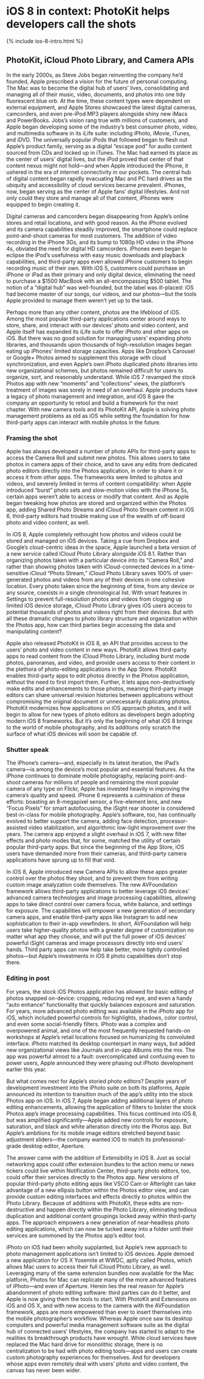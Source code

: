 # iOS 8 in context: PhotoKit helps developers call the shots

{% include ios-8-intro.html %}

## PhotoKit, iCloud Photo Library, and Camera APIs

In the early 2000s, as Steve Jobs began reinventing the company he’d founded, Apple prescribed a vision for the future of personal computing. The Mac was to become the digital hub of users’ lives, consolidating and managing all of their music, video, documents, and photos into one tidy fluorescent blue orb. At the time, these content types were dependent on external equipment, and Apple Stores showcased the latest digital cameras, camcorders, and even pre-iPod MP3 players alongside shiny new iMacs and PowerBooks. Jobs’s vision rang true with millions of customers, and Apple began developing some of the industry’s best consumer photo, video, and multimedia software in its iLife suite: including iPhoto, iMovie, iTunes, and iDVD. The universally popular iPods that followed began to flesh out Apple’s product family, serving as a digital “escape pod” for audio content sourced from CDs and locked up in iTunes. The Mac had earned its place as the center of users’ digital lives, but the iPod proved that center of that content nexus might not hold—and when Apple introduced the iPhone, it ushered in the era of internet connectivity in our pockets. The central hub of digital content began rapidly evacuating Mac and PC hard drives as the ubiquity and accessibility of cloud services became prevalent. iPhones, now, began serving as the center of Apple fans’ digital lifestyles. And not only could they store and manage all of that content, iPhones were equipped to begin creating it.

Digital cameras and camcorders began disappearing from Apple’s online stores and retail locations, and with good reason. As the iPhone evolved and its camera capabilities steadily improved, the smartphone could replace point-and-shoot cameras for most customers. The addition of video recording in the iPhone 3Gs, and its bump to 1080p HD video in the iPhone 4s, obviated the need for digital HD camcorders. iPhones even began to eclipse the iPod’s usefulness with easy music downloads and playback capabilities, and third-party apps even allowed iPhone customers to begin recording music of their own. With iOS 5, customers could purchase an iPhone or iPad as their primary and only digital device, eliminating the need to purchase a $1500 MacBook with an all-encompassing $500 tablet. The notion of a “digital hub” was well-founded, but the label was ill-placed: iOS had become master of our songs, our videos, and our photos—but the tools Apple provided to manage them weren’t yet up to the task.

Perhaps more than any other content, photos are the lifeblood of iOS. Among the most popular third-party applications center around ways to store, share, and interact with our devices’ photo and video content, and Apple itself has expanded its iLife suite to offer iPhoto and other apps on iOS. But there was no good solution for managing users’ expanding photo libraries, and thousands upon thousands of high-resolution images began eating up iPhones’ limited storage capacities. Apps like Dropbox’s Carousel or Google+ Photos aimed to supplement this storage with cloud synchronization, and even Apple’s own iPhoto duplicated photo libraries into new organizational schemes, but photos remained difficult for users to organize, sort, and reasonably understand. While iOS 7 revamped the stock Photos app with new “moments” and “collections” views, the platform’s treatment of images was sorely in need of an overhaul. Apple products have a legacy of photo management and integration, and iOS 8 gave the company an opportunity to retool and build a framework for the next chapter. With new camera tools and its PhotoKit API, Apple is solving photo management problems as old as iOS while setting the foundation for how third-party apps can interact with mobile photos in the future.

### Framing the shot

Apple has always developed a number of photo APIs for third-party apps to access the Camera Roll and submit new photos. This allows users to take photos in camera apps of their choice, and to save any edits from dedicated photo editors directly into the Photos application, in order to share it or access it from other apps. The frameworks were limited to photos and videos, and severely limited in terms of content compatibility: when Apple introduced “burst” photo sets and slow-motion video with the iPhone 5s, certain apps weren’t able to access or modify that content. And as Apple began tweaking how photos are stored and organized within the Photos app, adding Shared Photo Streams and iCloud Photo Stream content in iOS 6, third-party editors had trouble making use of the wealth of off-board photo and video content, as well.

In iOS 8, Apple completely rethought how photos and videos could be stored and managed on iOS devices. Taking a cue from Dropbox and Google’s cloud-centric ideas in the space, Apple launched a beta version of a new service called iCloud Photo Library alongside iOS 8.1. Rather than organizing photos taken with a particular device into its “Camera Roll,” and rather than showing photos taken with iCloud-connected devices in a time-sensitive iCloud “Photo Stream,” iCloud Photo Library saves 100% of user-generated photos and videos from any of their devices in one cohesive location. Every photo taken since the beginning of time, from any device or any source, coexists in a single chronological list. With smart features in Settings to prevent full-resolution photos and videos from clogging up limited iOS device storage, iCloud Photo Library gives iOS users access to potential thousands of photos and videos right from their devices. But with all these dramatic changes to photo library structure and organization within the Photos app, how can third parties begin accessing the data and manipulating content?

Apple also released PhotoKit in iOS 8, an API that provides access to the users’ photo and video content in new ways. PhotoKit allows third-party apps to read content from the iCloud Photo Library, including burst mode photos, panoramas, and video, and provide users access to their content in the plethora of photo-editing applications in the App Store. PhotoKit enables third-party apps to edit photos directly in the Photos application, without the need to first import them. Further, it lets apps non-destructively make edits and enhancements to those photos, meaning third-party image editors can share universal revision histories between applications without compromising the original document or unnecessarily duplicating photos. PhotoKit modernizes how applications on iOS approach photos, and it will begin to allow for new types of photo editors as developers begin adopting modern iOS 8 frameworks. But it’s only the beginning of what iOS 8 brings to the world of mobile photography, and its additions only scratch the surface of what iOS devices will soon be capable of.

### Shutter speak

The iPhone’s camera—and, especially in its latest iteration, the iPad’s camera—is among the device’s most popular and essential features. As the iPhone continues to dominate mobile photography, replacing point-and-shoot cameras for millions of people and remaining the most popular camera of any type on Flickr, Apple has invested heavily in improving the camera’s quality and speed. iPhone 6 represents a culmination of these efforts: boasting an 8-megapixel sensor, a five-element lens, and new “Focus Pixels” for smart autofocusing, the iSight rear shooter is considered best-in-class for mobile photography. Apple’s software, too, has continually evolved to better support the camera, adding face detection, processor-assisted video stabilization, and algorithmic low-light improvement over the years. The camera app enjoyed a slight overhaul in iOS 7, with new filter effects and photo modes that, for some, matched the utility of certain popular third-party apps. But since the beginning of the App Store, iOS users have demanded more from their cameras, and third-party camera applications have sprung up to fill that void.

In iOS 8, Apple introduced new Camera APIs to allow these apps greater control over the photos they shoot, and to prevent them from writing custom image analyzation code themselves. The new AVFoundation framework allows third-party applications to better leverage iOS devices’ advanced camera technologies and image processing capabilities, allowing apps to take direct control over camera focus, white balance, and settings for exposure. The capabilities will empower a new generation of secondary camera apps, and enable third-party apps like Instagram to add new sophistication to their in-app viewfinders. In short, AVFoundation will help users take higher-quality photos with a greater degree of customization no matter what app they choose, and will put the full power of iOS devices’ powerful iSight cameras and image processors directly into end users’ hands. Third party apps can now help take better, more tightly controlled photos—but Apple’s investments in iOS 8 photo capabilities don’t stop there.

### Editing in post

For years, the stock iOS Photos application has allowed for basic editing of photos snapped on-device: cropping, reducing red eye, and even a handy “auto enhance” functionality that quickly balances exposure and saturation. For years, more advanced photo editing was available in the iPhoto app for iOS, which included powerful controls for highlights, shadows, color control, and even some social-friendly filters. iPhoto was a complex and overpowered animal, and one of the most frequently requested hands-on workshops at Apple’s retail locations focused on humanizing its convoluted interface. iPhoto matched its desktop counterpart in many ways, but added new organizational views like Journals and in-app Albums into the mix. The app was powerful almost to a fault: overcomplicated and confusing even to power users, Apple announced they were phasing out iPhoto development earlier this year.

But what comes next for Apple’s storied photo editors? Despite years of development investment into the iPhoto suite on both its platforms, Apple announced its intention to transition much of the app’s utility into the stock Photos app on iOS. In iOS 7, Apple began adding additional layers of photo editing enhancements, allowing the application of filters to bolster the stock Photos app’s image processing capabilities. This focus continued into iOS 8, but was amplified significantly—Apple added new controls for exposure, saturation, and black and white alteration directly into the Photos app. But Apple’s ambitions for its mobile image editors stretched beyond basic adjustment sliders—the company wanted iOS to match its professional-grade desktop editor, Aperture.

The answer came with the addition of Extensibility in iOS 8. Just as social networking apps could offer extension bundles to the action menu or news tickers could live within Notification Center, third-party photo editors, too, could offer their services directly to the Photos app. New versions of popular third-party photo editing apps like VSCO Cam or Afterlight can take advantage of a new ellipsis button within the Photos editor view, and can provide custom editing interfaces and effects directly to photos within the Photo Library. Because of additions with PhotoKit, these edits are non-destructive and happen directly within the Photo Library, eliminating tedious duplication and additional content groupings locked away within third-party apps. The approach empowers a new generation of near-headless photo editing applications, which can now be tucked away into a folder until their services are summoned by the Photos app’s editor tool.

iPhoto on iOS had been wholly supplanted, but Apple’s new approach to photo management applications isn’t limited to iOS devices. Apple demoed a new application for OS X Yosemite at WWDC, aptly called Photos, which allows Mac users to access their full iCloud Photo Library, as well. Leveraging many of the same extension bundles now available for the Mac platform, Photos for Mac can replicate many of the more advanced features of iPhoto—and even of Aperture. Herein lies the real reason for Apple’s abandonment of photo editing software: third parties can do it better, and Apple is now giving them the tools to start. With PhotoKit and Extensions on iOS and OS X, and with new access to the camera with the AVFoundation framework, apps are more empowered than ever to insert themselves into the mobile photographer’s workflow. Whereas Apple once saw its desktop computers and powerful media management software suite as the digital hub of connected users’ lifestyles, the company has started to adapt to the realities its breakthrough products have wrought. While cloud services have replaced the Mac hard drive for monolithic storage, there is no centralization to be had with photo editing tools—apps and users can create custom photography experiences for themselves. And for developers whose apps even remotely deal with users’ photo and video content, the canvas has never been wider.